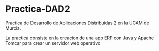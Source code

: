 # Practica-DAD2
Practica de Desarrollo de Aplicaciones Distribuidas 2 en la UCAM de Murcia.

La practica consiste en la creacion de una app ERP con Java y Apache Tomcar para crear un servidor web operativo
